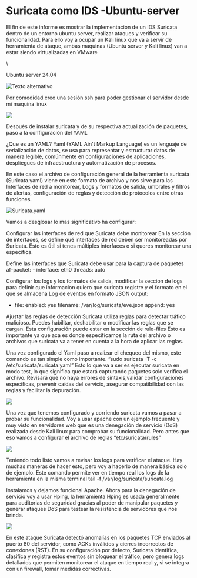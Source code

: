 # Suricata como IDS -Ubuntu-server
El fin de este informe es mostrar la implementacion de un IDS Suricata dentro de un entorno ubuntu server, realizar ataques y verificar su funcionalidad. 
Para ello voy a ocupar un Kali linux que va a servir de herramienta de ataque, ambas maquinas (Ubuntu server y Kali linux) van a estar siendo virtualizadas en VMware

\\ 

Ubuntu server 24.04 




![Texto alternativo](https://github.com/LeandroCassano/Suricata-Ubuntu-server/blob/main/ubuntu%20server.JPG)




Por comodidad creo una sesión ssh para poder gestionar el servidor desde mi maquina linux




![](https://github.com/LeandroCassano/Suricata-Ubuntu-server/blob/main/1%20conexion%20ssh%20de%20kali%20a%20ubuntu.JPG)


Después de instalar suricata y de su respectiva actualización de paquetes, paso a la configuración del YAML


¿Que es un YAML?
  Yaml (YAML Ain't Markup Language) es un lenguaje de serialización de datos, se usa para representar y estructurar datos de manera legible, comúnmente en configuraciones de aplicaciones, despliegues de infraestructura y automatización de procesos.


En este caso el archivo de configuración general de la herramienta suricata (Suricata.yaml) viene en este formato de archivo y nos sirve para las Interfaces de red a monitorear, Logs y formatos de salida, umbrales y filtros de alertas, configuración de reglas y detección de protocolos entre otras funciones.





![Suricata.yaml](https://github.com/LeandroCassano/Suricata-Ubuntu-server/blob/main/4%20suricata%20yaml.JPG)






Vamos a desglosar lo mas significativo ha configurar:

Configurar las interfaces de red que Suricata debe monitorear
En la sección de interfaces, se define qué interfaces de red deben ser monitoreadas por Suricata. Esto es útil si tenes múltiples interfaces o si queres monitorear una específica.

Define las interfaces que Suricata debe usar para la captura de paquetes af-packet: - interface: eth0
 threads: auto


 Configurar los logs y los formatos de salida, modificar la seccion de logs para definir que informacion quiero que suricata registre y el formato en el que se almacena
 Log de eventos en formato JSON
output:
  - file:
      enabled: yes
      filename: /var/log/suricata/eve.json
      append: yes

Ajustar las reglas de detección
Suricata utiliza reglas para detectar tráfico malicioso. Puedes habilitar, deshabilitar o modificar las reglas que se cargan. Esta configuración puede estar en la sección de rule-files
Esto es importante ya que aca es donde especificamos la ruta del archivo o archivos que suricata va a tener en cuenta a la hora de aplicar las reglas.

Una vez configurado el Yaml paso a realizar el chequeo del mismo, este comando es tan simple como importante. “sudo suricata -T -c /etc/suricata/suricata.yaml” Esto lo que va a ser es ejecutar suricata en modo test, lo que significa que estará capturando paquetes solo verifica el archivo.
Revisará que no haya errores de sintaxis,validar configuraciones específicas, prevenir caídas del servicio, asegurar compatibilidad con las reglas y facilitar la depuración.




![](https://github.com/LeandroCassano/Suricata-Ubuntu-server/blob/main/5%20verificacion%20de%20archivos.JPG)





Una vez que tenemos configurado y corriendo suricata vamos a pasar a probar su funcionalidad. Voy a usar apache con un ejemplo frecuente y muy visto en servidores web que es una denegación de servicio (DoS) realizada desde Kali linux para comprobar su funcionalidad. 
Pero antes que eso vamos a configurar el archivo de reglas “etc/suricata/rules”




![](https://github.com/LeandroCassano/Suricata-Ubuntu-server/blob/main/6%20regla%20anti%20ddos.JPG)




Teniendo todo listo vamos a revisar los logs para verificar el ataque. Hay muchas maneras de hacer esto, pero voy a hacerlo de manera básica solo de ejemplo.
Este comando permite ver en tiempo real los logs de la herramienta en la misma terminal tail -f /var/log/suricata/suricata.log


Instalamos y dejamos funcional Apache. Ahora para la denegación de servicio voy a usar Hping, la herramienta Hping es usada generalmente para auditorias de seguridad gracias al poder de manipular paquetes y generar ataques DoS para testear la resistencia de servidores que nos brinda.




![](https://github.com/LeandroCassano/Suricata-Ubuntu-server/blob/main/Ataque%20ddos.JPG)




En este ataque Suricata detectó anomalías en los paquetes TCP enviados al puerto 80 del servidor, como ACKs inválidos y cierres incorrectos de conexiones (RST). En su configuración por defecto, Suricata identifica, clasifica y registra estos eventos sin bloquear el tráfico, pero genera logs detallados que permiten monitorear el ataque en tiempo real y, si se integra con un firewall, tomar medidas correctivas.
